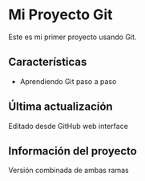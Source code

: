 # Mi Proyecto Git

Este es mi primer proyecto usando Git.
## Características
- Aprendiendo Git paso a paso
## Última actualización
Editado desde GitHub web interface
## Información del proyecto
Versión combinada de ambas ramas
